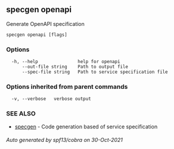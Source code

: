 ## specgen openapi

Generate OpenAPI specification

```
specgen openapi [flags]
```

### Options

```
  -h, --help               help for openapi
      --out-file string    Path to output file
      --spec-file string   Path to service specification file
```

### Options inherited from parent commands

```
  -v, --verbose   verbose output
```

### SEE ALSO

* [specgen](specgen.md)	 - Code generation based of service specification

###### Auto generated by spf13/cobra on 30-Oct-2021
